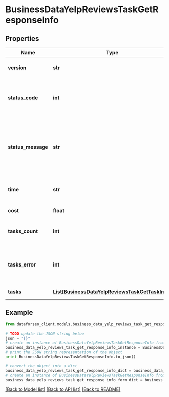 # BusinessDataYelpReviewsTaskGetResponseInfo


## Properties

Name | Type | Description | Notes
------------ | ------------- | ------------- | -------------
**version** | **str** | the current version of the API | [optional] 
**status_code** | **int** | general status code you can find the full list of the response codes here | [optional] 
**status_message** | **str** | general informational message you can find the full list of general informational messages here | [optional] 
**time** | **str** | total execution time, seconds | [optional] 
**cost** | **float** | total tasks cost, USD | [optional] 
**tasks_count** | **int** | the number of tasks in the tasks array | [optional] 
**tasks_error** | **int** | the number of tasks in the tasks array returned with an error | [optional] 
**tasks** | [**List[BusinessDataYelpReviewsTaskGetTaskInfo]**](BusinessDataYelpReviewsTaskGetTaskInfo.md) | array of tasks | [optional] 

## Example

```python
from dataforseo_client.models.business_data_yelp_reviews_task_get_response_info import BusinessDataYelpReviewsTaskGetResponseInfo

# TODO update the JSON string below
json = "{}"
# create an instance of BusinessDataYelpReviewsTaskGetResponseInfo from a JSON string
business_data_yelp_reviews_task_get_response_info_instance = BusinessDataYelpReviewsTaskGetResponseInfo.from_json(json)
# print the JSON string representation of the object
print BusinessDataYelpReviewsTaskGetResponseInfo.to_json()

# convert the object into a dict
business_data_yelp_reviews_task_get_response_info_dict = business_data_yelp_reviews_task_get_response_info_instance.to_dict()
# create an instance of BusinessDataYelpReviewsTaskGetResponseInfo from a dict
business_data_yelp_reviews_task_get_response_info_form_dict = business_data_yelp_reviews_task_get_response_info.from_dict(business_data_yelp_reviews_task_get_response_info_dict)
```
[[Back to Model list]](../README.md#documentation-for-models) [[Back to API list]](../README.md#documentation-for-api-endpoints) [[Back to README]](../README.md)


